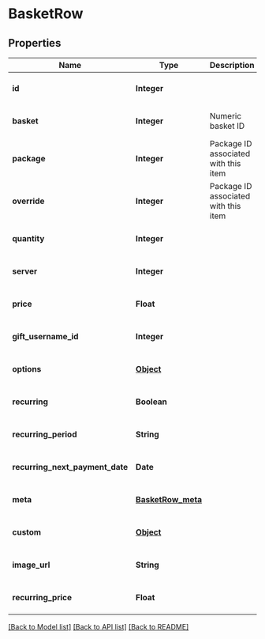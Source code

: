 # BasketRow
## Properties

| Name | Type | Description | Notes |
|------------ | ------------- | ------------- | -------------|
| **id** | **Integer** |  | [optional] [default to null] |
| **basket** | **Integer** | Numeric basket ID | [optional] [default to null] |
| **package** | **Integer** | Package ID associated with this item | [optional] [default to null] |
| **override** | **Integer** | Package ID associated with this item | [optional] [default to null] |
| **quantity** | **Integer** |  | [optional] [default to null] |
| **server** | **Integer** |  | [optional] [default to null] |
| **price** | **Float** |  | [optional] [default to null] |
| **gift\_username\_id** | **Integer** |  | [optional] [default to null] |
| **options** | [**Object**](.md) |  | [optional] [default to null] |
| **recurring** | **Boolean** |  | [optional] [default to null] |
| **recurring\_period** | **String** |  | [optional] [default to null] |
| **recurring\_next\_payment\_date** | **Date** |  | [optional] [default to null] |
| **meta** | [**BasketRow_meta**](BasketRow_meta.md) |  | [optional] [default to null] |
| **custom** | [**Object**](.md) |  | [optional] [default to null] |
| **image\_url** | **String** |  | [optional] [default to null] |
| **recurring\_price** | **Float** |  | [optional] [default to null] |

[[Back to Model list]](../README.md#documentation-for-models) [[Back to API list]](../README.md#documentation-for-api-endpoints) [[Back to README]](../README.md)

